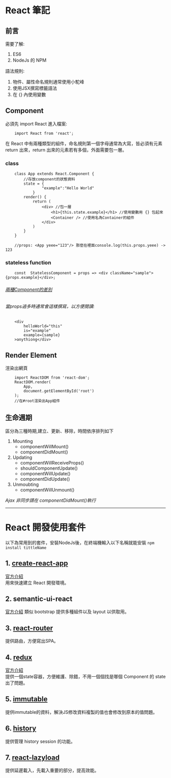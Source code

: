 # React 筆記

## 前言
需要了解:

1. ES6 
2. NodeJs 的 NPM 

語法規則:

1. 物件、屬性命名規則通常使用小駝峰
2. 使用JSX撰寫標籤語法 
3. 在 {} 內使用變數

## Component
必須先 import React 進入檔案:
```
    import React from 'react';
```
在 React 中有兩種類型的組件，命名規則第一個字母通常為大寫，皆必須有元素 return 出來，return 出來的元素若有多個，外面需要包一層。

### class
```
    class App extends React.Component {
        //存放component的狀態資料
        state = {  
                "example":"Hello World" 
            }
        render() {
            return (
                <div> //包一層
                    <h1>{this.state.example}</h1> //使用變數用 {} 包起來
                    <Container /> //使用名為Container的組件
                </div>
            )
        }
    } 

    //props: <App yeee="123"/> 那麼在裡面console.log(this.props.yeee) -> 123
```


### stateless function 
```
    const  StatelessComponent = props => <div className="sample">{props.example}</div>;
```

###### [兩種Component的差別](https://reurl.cc/GkNAkG)

###### 當props過多時通常會這樣撰寫，以方便閱讀:
```
    <div
        helloWorld="this"
        is="example"
        example={sample}
    >anythiong</div>
```
## Render Element
渲染出網頁
``` 
    import ReactDOM from 'react-dom';
    ReactDOM.render(
        App, 
        document.getElementById('root')
    );
    //在#root渲染出App組件
```

## 生命週期
區分為三種時期,建立、更新、移除，時間依序排列如下

   1. Mounting
       * componentWillMount() 
       * componentDidMount() 
   2. Updating
       * componentWillReceiveProps()
       * shouldComponentUpdate()
       * componentWillUpdate()
       * componentDidUpdate()
   3. Unmoubting
       * componentWillUnmount()

*Ajax 非同步請在 componentDidMount()執行*


***


# React 開發使用套件
以下為常用到的套件，安裝NodeJs後，在終端機輸入以下名稱就能安裝
`npm install tittleName`

## 1. [create-react-app](https://github.com/alex1290/react-study/blob/master/guide/create-react-app.md)
[官方介紹](https://github.com/facebook/create-react-app) </br >
用來快速建立 React 開發環境。

## 2. semantic-ui-react
[官方介紹](https://react.semantic-ui.com/)
類似 bootstrap 提供多種組件以及 layout 以供取用。

## 3. [react-router](https://github.com/alex1290/react-study/blob/master/guide/react-router.md)
提供路由，方便寫出SPA。

## 4. [redux](https://github.com/alex1290/react-study/blob/master/guide/redux.md)
[官方介紹](https://chentsulin.github.io/redux/) </br >
提供一個state容器，方便維護、除錯，不用一個個找是哪個 Component 的 state 出了問題。 

## 5. [immutable](https://github.com/alex1290/react-study/blob/master/guide/immutable.md)
提供immutable的資料，解決JS修改資料複製的值也會修改到原本的值問題。

## 6. [history](https://github.com/alex1290/react-study/blob/master/guide/history.md)
提供管理 history session 的功能。

## 7. [react-lazyload](https://github.com/alex1290/react-study/blob/master/guide/react-lazyload.md)
提供延遲載入，先載入重要的部分，提高效能。

